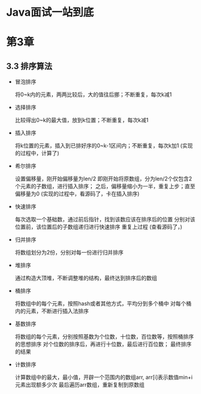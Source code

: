 # Java面试一站到底


# 第3章

## 3.3 排序算法

- 冒泡排序

    
    将0~k内的元素，两两比较后，大的值往后挪；不断重复，每次k减1

- 选择排序


    比较得出0~k的最大值，放到k位置；不断重复，每次k减1

- 插入排序


    将k位置的元素，插入到已排好序的0~k-1区间内；不断重复，每次k加1
    (实现的过程中，计算了)

- 希尔排序


    设置偏移量，刚开始偏移量为len/2
    即刚开始将原数组，分为len/2个仅包含2个元素的子数组，进行插入排序；
    之后，偏移量缩小为一半，重复上步；直至偏移量为0
    (实现的过程中，看源码了，卡在插入排序)

- 快速排序


    每次选取一个基础数，通过前后指针，找到该数应该在排序后的位置
    分别对该位置前，该位置后的子数组递归进行快速排序
    重复上过程
    (查看源码了，)

- 归并排序


    将数组划分为2份，分别对每一份进行归并排序

- 堆排序


    通过构造大顶堆，不断调整堆的结构，最终达到排序后的数组

- 桶排序


    将数组中的每个元素，按照hash或者其他方式，平均分到多个桶中
    对每个桶内的元素，不断进行插入法排序

- 基数排序


    将数组的每个元素，分别按照基数为个位数，十位数，百位数等，按照桶排序的思想排序
    对个位数的排序后，再进行十位数，最后进行百位数；
    最终排序的结果
    

- 计数排序


    计算数组中的最大，最小值，开辟一个范围内的数组arr,
    arr[i]表示数值min+i元素出现额多少次
    最后遍历arr数组，重新复制到原数组